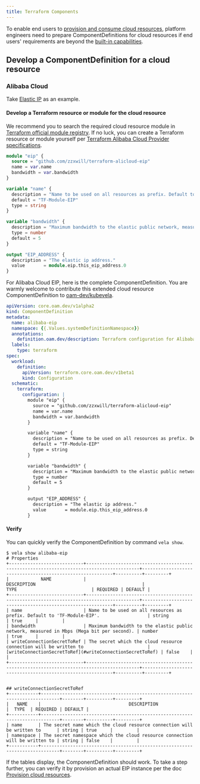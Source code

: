 ```yaml
---
title: Terraform Components
---
```


To enable end users to [provision and consume cloud resources](../../end-user/components/cloud-services/provider-and-consume-cloud-services),
platform engineers need to prepare ComponentDefinitions for cloud resources if end users' requirements are beyond the
[built-in capabilities](../../end-user/components/cloud-services/provider-and-consume-cloud-services#supported-cloud-resource-list).

## Develop a ComponentDefinition for a cloud resource

### Alibaba Cloud

Take [Elastic IP](https://www.alibabacloud.com/help/doc-detail/36016.htm) as an example.

#### Develop a Terraform resource or module for the cloud resource

We recommend you to search the required cloud resource module in [Terraform official module registry](https://registry.terraform.io/browse/modules).
If no luck, you can create a Terraform resource or module yourself per
[Terraform Alibaba Cloud Provider specifications](https://registry.terraform.io/providers/aliyun/alicloud/latest/docs).

```terraform
module "eip" {
  source = "github.com/zzxwill/terraform-alicloud-eip"
  name = var.name
  bandwidth = var.bandwidth
}

variable "name" {
  description = "Name to be used on all resources as prefix. Default to 'TF-Module-EIP'."
  default = "TF-Module-EIP"
  type = string
}

variable "bandwidth" {
  description = "Maximum bandwidth to the elastic public network, measured in Mbps (Mega bit per second)."
  type = number
  default = 5
}

output "EIP_ADDRESS" {
  description = "The elastic ip address."
  value       = module.eip.this_eip_address.0
}
```

For Alibaba Cloud EIP, here is the complete ComponentDefinition. You are warmly welcome to contribute this extended cloud
resource ComponentDefinition to [oam-dev/kubevela](https://github.com/oam-dev/kubevela/tree/master/charts/vela-core/templates/definitions).

```yaml
apiVersion: core.oam.dev/v1alpha2
kind: ComponentDefinition
metadata:
  name: alibaba-eip
  namespace: {{.Values.systemDefinitionNamespace}}
  annotations:
    definition.oam.dev/description: Terraform configuration for Alibaba Cloud Elastic IP
  labels:
    type: terraform
spec:
  workload:
    definition:
      apiVersion: terraform.core.oam.dev/v1beta1
      kind: Configuration
  schematic:
    terraform:
      configuration: |
        module "eip" {
          source = "github.com/zzxwill/terraform-alicloud-eip"
          name = var.name
          bandwidth = var.bandwidth
        }

        variable "name" {
          description = "Name to be used on all resources as prefix. Default to 'TF-Module-EIP'."
          default = "TF-Module-EIP"
          type = string
        }

        variable "bandwidth" {
          description = "Maximum bandwidth to the elastic public network, measured in Mbps (Mega bit per second)."
          type = number
          default = 5
        }

        output "EIP_ADDRESS" {
          description = "The elastic ip address."
          value       = module.eip.this_eip_address.0
        }

```

#### Verify

You can quickly verify the ComponentDefinition by command `vela show`.

```shell
$ vela show alibaba-eip
# Properties
+----------------------------+------------------------------------------------------------------------------------------+-----------------------------------------------------------+----------+---------+
|            NAME            |                                       DESCRIPTION                                        |                           TYPE                            | REQUIRED | DEFAULT |
+----------------------------+------------------------------------------------------------------------------------------+-----------------------------------------------------------+----------+---------+
| name                       | Name to be used on all resources as prefix. Default to 'TF-Module-EIP'.                  | string                                                    | true     |         |
| bandwidth                  | Maximum bandwidth to the elastic public network, measured in Mbps (Mega bit per second). | number                                                    | true     |         |
| writeConnectionSecretToRef | The secret which the cloud resource connection will be written to                        | [writeConnectionSecretToRef](#writeConnectionSecretToRef) | false    |         |
+----------------------------+------------------------------------------------------------------------------------------+-----------------------------------------------------------+----------+---------+


## writeConnectionSecretToRef
+-----------+-----------------------------------------------------------------------------+--------+----------+---------+
|   NAME    |                                 DESCRIPTION                                 |  TYPE  | REQUIRED | DEFAULT |
+-----------+-----------------------------------------------------------------------------+--------+----------+---------+
| name      | The secret name which the cloud resource connection will be written to      | string | true     |         |
| namespace | The secret namespace which the cloud resource connection will be written to | string | false    |         |
+-----------+-----------------------------------------------------------------------------+--------+----------+---------+
```

If the tables display, the ComponentDefinition should work. To take a step further, you can verify it by provision an actual EIP instance per
the doc [Provision cloud resources](../../end-user/components/cloud-services/provider-and-consume-cloud-services#provision-cloud-resources).
